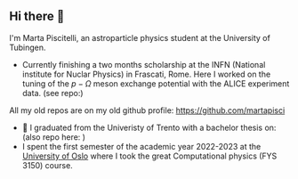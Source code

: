 ## Hi there 👋
I'm Marta Piscitelli, an astroparticle physics student at the University of Tubingen.
* Currently finishing a two months scholarship at the INFN (National institute for Nuclar Physics) in Frascati, Rome. Here I worked on the tuning of the $p-\Omega$ meson exchange potential with the ALICE experiment data. (see repo:)

All my old repos are on my old github profile: https://github.com/martapisci
* 🔭 I graduated from the Univeristy of Trento with a bachelor thesis on: (also repo here: )
* I spent the first semester of the academic year 2022-2023 at the [University of Oslo](https://www.uio.no/english/) where I took the great Computational physics (FYS 3150) course.


<!--
**piscimarta/piscimarta** is a ✨ _special_ ✨ repository because its `README.md` (this file) appears on your GitHub profile.

Here are some ideas to get you started:

- 🔭 I’m currently working on ...
- 🌱 I’m currently learning ...
- 👯 I’m looking to collaborate on ...
- 🤔 I’m looking for help with ...
- 💬 Ask me about ...
- 📫 How to reach me: ...
- 😄 Pronouns: ...
- ⚡ Fun fact: ...
-->
